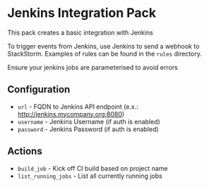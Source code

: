 # Jenkins Integration Pack

This pack creates a basic integration with Jenkins

To trigger events from Jenkins, use Jenkins to send a webhook to
StackStorm. Examples of rules can be found in the `rules` directory.

Ensure your jenkins jobs are parameterised to avoid errors 
## Configuration

* `url` - FQDN to Jenkins API endpoint (e.x.: http://jenkins.mycompany.org:8080)
* `username` - Jenkins Username (if auth is enabled)
* `password` - Jenkins Password (if auth is enabled)

## Actions

* `build_job` - Kick off CI build based on project name
* `list_running_jobs` - List all currently running jobs
